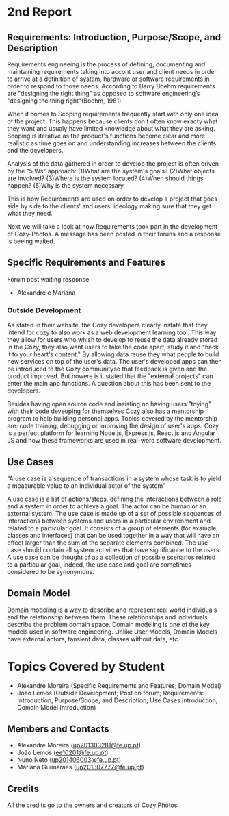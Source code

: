 # 2nd Report

## Requirements: Introduction, Purpose/Scope, and Description
Requirements engineeing is the process of defining, documenting and maintaining requirements taking into accont user and client needs in order to arrive at a definition of system, hardware or software requirements in order to respond to those needs. 
According to Barry Boehm requirements are "designing the right thing" as opposed to software engineering’s "designing the thing right"(Boehm, 1981).

When it comes to Scoping requirements frequently start with only one idea of the project. 
This happens because clients don't often know exacty what they want and usualy have limited knowledge about what they are asking. Scoping is iterative as the product's functions become clear and more realistic as time goes on and understanding increases between the clients and the developers. 

Analysis of the data gathered in order to develop the project is often driven by the "5 Ws" approach:
(1)What are the system's goals?
(2)What objects are involved?
(3)Where is the system located?
(4)When should things happen?
(5)Why is the system necessary

This is how Requirements are used on order to develop a project that goes side by side to the clients' and users' ideology making sure that they get what they need.

Next we will take a look at how Requirements took part in the development of Cozy-Photos. A message has been posted in their foruns and a response is beeing waited.

## Specific Requirements and Features
Forum post waiting response
- Alexandre e Mariana

### Outside Development
As stated in their website, the Cozy developers clearly instate that they intend for cozy to also work as a web development learning tool. 
This way they allow for users who whish to develop to reuse the data already stored in the Cozy, they also want users to take the code apart, study it and "hack it to your heart's content." 
By allowing data reuse they what people to build new services on top of the user's data. The user's developed apps can then be introduced to the Cozy communityso that feedback is given and the product improved. 
But nowere is it stated that the "external projects" can enter the main app functions. 
A question about this has been sent to the developers.

Besides having open source code and insisting on having users "toying" with their code deveoping for themselves Cozy also has a mentorship program to help building personal apps. 
Topics covered by the mentorship are: code training, debugging or improving the design of user's apps. Cozy is a perfect platform for learning Node.js, Express.js, React.js and Angular JS and how these frameworks are used in real-word software development.

## Use Cases
“A use case is a sequence of transactions in a system whose task is to yield a measurable value to an individual actor of the system”

A use case is a list of actions/steps, defining the interactions between a role and a system in order to achieve a goal. The actor can be human or an external system. The use case is made up of a set of possible sequences of interactions between systems and users in a particular environment and related to a particular goal. It consists of a group of elements (for example, classes and interfaces) that can be used together in a way that will have an effect larger than the sum of the separate elements combined. The use case should contain all system activities that have significance to the users. A use case can be thought of as a collection of possible scenarios related to a particular goal, indeed, the use case and goal are sometimes considered to be synonymous.

## Domain Model
Domain modeling is a way to describe and represent real world individuals and the relationship between them. 
These relationships and individuals describe the problem domain space.
Domain modeling is one of the key models used in software engineering.
Unlike User Models, Domain Models have external actors, tansient data, classes without data, etc.

# Topics Covered by Student
- Alexandre Moreira (Specific Requirements and Features; Domain Model)
- João Lemos (Outside Development; Post on forum; Requirements: Introduction, Purpose/Scope, and Description; Use Cases Introduction; Domain Model Introduction)

## Members and Contacts
- Alexandre Moreira (up201303281@fe.up.pt)
- João Lemos (ee10201@fe.up.pt)
- Nuno Neto (up201406003@fe.up.pt)
- Mariana Guimarães (up201307777@fe.up.pt)

## Credits
All the credits go to the owners and creators of [Cozy Photos](https://github.com/cozy/cozy-photos).
